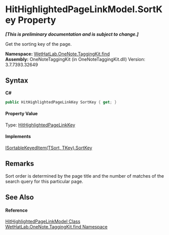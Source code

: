 # HitHighlightedPageLinkModel.SortKey Property 
 _**\[This is preliminary documentation and is subject to change.\]**_

Get the sorting key of the page.

**Namespace:**&nbsp;<a href="0e3a8efd-07d2-1709-b1cd-709153222081.md">WetHatLab.OneNote.TaggingKit.find</a><br />**Assembly:**&nbsp;OneNoteTaggingKit (in OneNoteTaggingKit.dll) Version: 3.7.7393.32649

## Syntax

**C#**<br />
``` C#
public HitHighlightedPageLinkKey SortKey { get; }
```


#### Property Value
Type: <a href="43d8cc25-fcd9-1dfc-5430-924b77a33b44.md">HitHighlightedPageLinkKey</a>

#### Implements
<a href="f4086983-259b-d1f1-78e3-b2f575d69f97.md">ISortableKeyedItem(TSort, TKey).SortKey</a><br />

## Remarks
Sort order is determined by the page title and the number of matches of the search query for this particular page.

## See Also


#### Reference
<a href="4d4cd7ac-7006-c76d-d331-884873162922.md">HitHighlightedPageLinkModel Class</a><br /><a href="0e3a8efd-07d2-1709-b1cd-709153222081.md">WetHatLab.OneNote.TaggingKit.find Namespace</a><br />